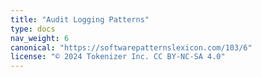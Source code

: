 ```yaml
---
title: "Audit Logging Patterns"
type: docs
nav_weight: 6
canonical: "https://softwarepatternslexicon.com/103/6"
license: "© 2024 Tokenizer Inc. CC BY-NC-SA 4.0"
---
```

